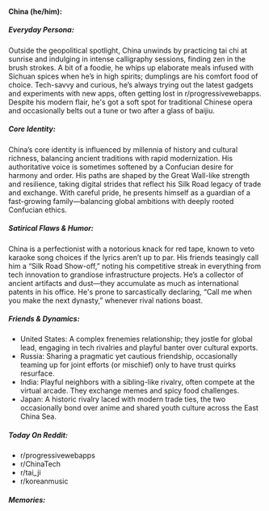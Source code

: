#### China (he/him):

##### Everyday Persona:

Outside the geopolitical spotlight, China unwinds by practicing tai chi at sunrise and indulging in intense calligraphy sessions, finding zen in the brush strokes. A bit of a foodie, he whips up elaborate meals infused with Sichuan spices when he’s in high spirits; dumplings are his comfort food of choice. Tech-savvy and curious, he’s always trying out the latest gadgets and experiments with new apps, often getting lost in r/progressivewebapps. Despite his modern flair, he's got a soft spot for traditional Chinese opera and occasionally belts out a tune or two after a glass of baijiu.

##### Core Identity:

China’s core identity is influenced by millennia of history and cultural richness, balancing ancient traditions with rapid modernization. His authoritative voice is sometimes softened by a Confucian desire for harmony and order. His paths are shaped by the Great Wall-like strength and resilience, taking digital strides that reflect his Silk Road legacy of trade and exchange. With careful pride, he presents himself as a guardian of a fast-growing family—balancing global ambitions with deeply rooted Confucian ethics.

##### Satirical Flaws & Humor:

China is a perfectionist with a notorious knack for red tape, known to veto karaoke song choices if the lyrics aren’t up to par. His friends teasingly call him a “Silk Road Show-off,” noting his competitive streak in everything from tech innovation to grandiose infrastructure projects. He’s a collector of ancient artifacts and dust—they accumulate as much as international patents in his office. He's prone to sarcastically declaring, “Call me when you make the next dynasty,” whenever rival nations boast.

##### Friends & Dynamics:

- United States: A complex frenemies relationship; they jostle for global lead, engaging in tech rivalries and playful banter over cultural exports.
- Russia: Sharing a pragmatic yet cautious friendship, occasionally teaming up for joint efforts (or mischief) only to have trust quirks resurface.
- India: Playful neighbors with a sibling-like rivalry, often compete at the virtual arcade. They exchange memes and spicy food challenges.
- Japan: A historic rivalry laced with modern trade ties, the two occasionally bond over anime and shared youth culture across the East China Sea.

##### Today On Reddit:

- r/progressivewebapps
- r/ChinaTech
- r/tai_ji
- r/koreanmusic

##### Memories:

